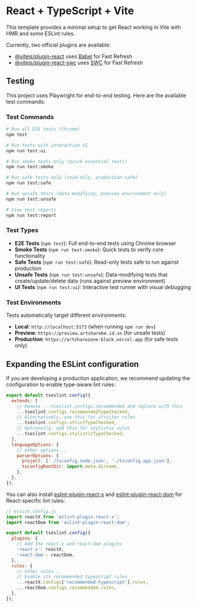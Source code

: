 # React + TypeScript + Vite

This template provides a minimal setup to get React working in Vite with HMR and some ESLint rules.

Currently, two official plugins are available:

- [@vitejs/plugin-react](https://github.com/vitejs/vite-plugin-react/blob/main/packages/plugin-react/README.md) uses [Babel](https://babeljs.io/) for Fast Refresh
- [@vitejs/plugin-react-swc](https://github.com/vitejs/vite-plugin-react-swc) uses [SWC](https://swc.rs/) for Fast Refresh

## Testing

This project uses Playwright for end-to-end testing. Here are the available test commands:

### Test Commands

```bash
# Run all E2E tests (Chrome)
npm test

# Run tests with interactive UI
npm run test:ui

# Run smoke tests only (quick essential tests)
npm run test:smoke

# Run safe tests only (read-only, production-safe)
npm run test:safe

# Run unsafe tests (data-modifying, preview environment only)
npm run test:unsafe

# View test reports
npm run test:report
```

### Test Types

- **E2E Tests** (`npm test`): Full end-to-end tests using Chrome browser
- **Smoke Tests** (`npm run test:smoke`): Quick tests to verify core functionality
- **Safe Tests** (`npm run test:safe`): Read-only tests safe to run against production
- **Unsafe Tests** (`npm run test:unsafe`): Data-modifying tests that create/update/delete data (runs against preview environment)
- **UI Tests** (`npm run test:ui`): Interactive test runner with visual debugging

### Test Environments

Tests automatically target different environments:

- **Local**: `http://localhost:5173` (when running `npm run dev`)
- **Preview**: `https://preview.artsharebe.id.vn` (for unsafe tests)
- **Production**: `https://artsharezone-black.vercel.app` (for safe tests only)

## Expanding the ESLint configuration

If you are developing a production application, we recommend updating the configuration to enable type-aware lint rules:

```js
export default tseslint.config({
  extends: [
    // Remove ...tseslint.configs.recommended and replace with this
    ...tseslint.configs.recommendedTypeChecked,
    // Alternatively, use this for stricter rules
    ...tseslint.configs.strictTypeChecked,
    // Optionally, add this for stylistic rules
    ...tseslint.configs.stylisticTypeChecked,
  ],
  languageOptions: {
    // other options...
    parserOptions: {
      project: ['./tsconfig.node.json', './tsconfig.app.json'],
      tsconfigRootDir: import.meta.dirname,
    },
  },
});
```

You can also install [eslint-plugin-react-x](https://github.com/Rel1cx/eslint-react/tree/main/packages/plugins/eslint-plugin-react-x) and [eslint-plugin-react-dom](https://github.com/Rel1cx/eslint-react/tree/main/packages/plugins/eslint-plugin-react-dom) for React-specific lint rules:

```js
// eslint.config.js
import reactX from 'eslint-plugin-react-x';
import reactDom from 'eslint-plugin-react-dom';

export default tseslint.config({
  plugins: {
    // Add the react-x and react-dom plugins
    'react-x': reactX,
    'react-dom': reactDom,
  },
  rules: {
    // other rules...
    // Enable its recommended typescript rules
    ...reactX.configs['recommended-typescript'].rules,
    ...reactDom.configs.recommended.rules,
  },
});
```
